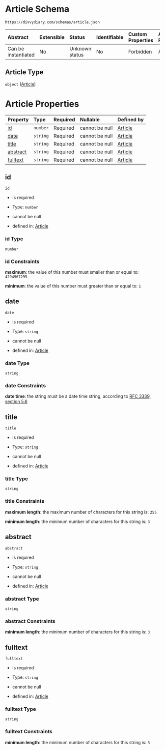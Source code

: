 # Article Schema

```txt
https://divvydiary.com/schemas/article.json
```

| Abstract            | Extensible | Status         | Identifiable | Custom Properties | Additional Properties | Access Restrictions | Defined In                                                         |
| :------------------ | :--------- | :------------- | :----------- | :---------------- | :-------------------- | :------------------ | :----------------------------------------------------------------- |
| Can be instantiated | No         | Unknown status | No           | Forbidden         | Allowed               | none                | [article.json](../src/schemas/article.json "open original schema") |

## Article Type

`object` ([Article](article.md))

# Article Properties

| Property              | Type     | Required | Nullable       | Defined by                                                                                                   |
| :-------------------- | :------- | :------- | :------------- | :----------------------------------------------------------------------------------------------------------- |
| [id](#id)             | `number` | Required | cannot be null | [Article](article-properties-id.md "https://divvydiary.com/schemas/article.json#/properties/id")             |
| [date](#date)         | `string` | Required | cannot be null | [Article](article-properties-date.md "https://divvydiary.com/schemas/article.json#/properties/date")         |
| [title](#title)       | `string` | Required | cannot be null | [Article](article-properties-title.md "https://divvydiary.com/schemas/article.json#/properties/title")       |
| [abstract](#abstract) | `string` | Required | cannot be null | [Article](article-properties-abstract.md "https://divvydiary.com/schemas/article.json#/properties/abstract") |
| [fulltext](#fulltext) | `string` | Required | cannot be null | [Article](article-properties-fulltext.md "https://divvydiary.com/schemas/article.json#/properties/fulltext") |

## id

`id`

- is required

- Type: `number`

- cannot be null

- defined in: [Article](article-properties-id.md "https://divvydiary.com/schemas/article.json#/properties/id")

### id Type

`number`

### id Constraints

**maximum**: the value of this number must smaller than or equal to: `4294967295`

**minimum**: the value of this number must greater than or equal to: `1`

## date

`date`

- is required

- Type: `string`

- cannot be null

- defined in: [Article](article-properties-date.md "https://divvydiary.com/schemas/article.json#/properties/date")

### date Type

`string`

### date Constraints

**date time**: the string must be a date time string, according to [RFC 3339, section 5.6](https://tools.ietf.org/html/rfc3339 "check the specification")

## title

`title`

- is required

- Type: `string`

- cannot be null

- defined in: [Article](article-properties-title.md "https://divvydiary.com/schemas/article.json#/properties/title")

### title Type

`string`

### title Constraints

**maximum length**: the maximum number of characters for this string is: `255`

**minimum length**: the minimum number of characters for this string is: `3`

## abstract

`abstract`

- is required

- Type: `string`

- cannot be null

- defined in: [Article](article-properties-abstract.md "https://divvydiary.com/schemas/article.json#/properties/abstract")

### abstract Type

`string`

### abstract Constraints

**minimum length**: the minimum number of characters for this string is: `3`

## fulltext

`fulltext`

- is required

- Type: `string`

- cannot be null

- defined in: [Article](article-properties-fulltext.md "https://divvydiary.com/schemas/article.json#/properties/fulltext")

### fulltext Type

`string`

### fulltext Constraints

**minimum length**: the minimum number of characters for this string is: `3`
